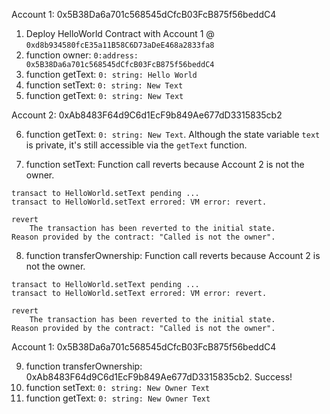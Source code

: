 Account 1: 0x5B38Da6a701c568545dCfcB03FcB875f56beddC4

1. Deploy HelloWorld Contract with Account 1 @ `0xd8b934580fcE35a11B58C6D73aDeE468a2833fa8`
2. function owner: `0:address: 0x5B38Da6a701c568545dCfcB03FcB875f56beddC4`
3. function getText: `0: string: Hello World`
4. function setText: `0: string: New Text`
5. function getText: `0: string: New Text`

Account 2: 0xAb8483F64d9C6d1EcF9b849Ae677dD3315835cb2

6. function getText: `0: string: New Text`. Although the state variable `text` is private, it's still accessible via the `getText` function.

7. function setText: Function call reverts because Account 2 is not the owner.

```
transact to HelloWorld.setText pending ...
transact to HelloWorld.setText errored: VM error: revert.

revert
	The transaction has been reverted to the initial state.
Reason provided by the contract: "Called is not the owner".
```

8. function transferOwnership: Function call reverts because Account 2 is not the owner.

```
transact to HelloWorld.setText pending ...
transact to HelloWorld.setText errored: VM error: revert.

revert
	The transaction has been reverted to the initial state.
Reason provided by the contract: "Called is not the owner".
```

Account 1: 0x5B38Da6a701c568545dCfcB03FcB875f56beddC4

9. function transferOwnership: 0xAb8483F64d9C6d1EcF9b849Ae677dD3315835cb2. Success!
10. function setText: `0: string: New Owner Text`
11. function getText: `0: string: New Owner Text`
